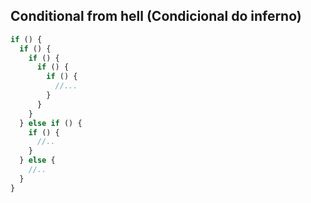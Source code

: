## Conditional from hell (Condicional do inferno)
```js
if () {
  if () {
    if () {
      if () {
        if () {
          //...
        }
      }
    }
  } else if () {
    if () {
      //..
    }
  } else {
    //..
  }
}
```